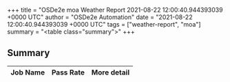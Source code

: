 +++
title = "OSDe2e moa Weather Report 2021-08-22 12:00:40.944393039 +0000 UTC"
author = "OSDe2e Automation"
date = "2021-08-22 12:00:40.944393039 +0000 UTC"
tags = ["weather-report", "moa"]
summary = "<table class=\"summary\"></table>"
+++
## Summary

| Job Name | Pass Rate | More detail |
|----------|-----------|-------------|




